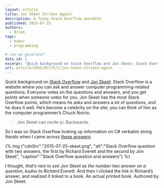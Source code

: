 ```yaml
---
layout: article
title: Jon Skeet Strikes Again!
description: A funny Stack Overflow anecdote
published: 2015-07-25
authors:
  - Brian
tags: 
  - humor
  - programming

# can we generate?
date_id: 1
excerpt: "Quick background on Stack Overflow and Jon Skeet: Stack Overflow is a website where you can ask and answer computer programming-related questions. Everyone votes on the questions and answers, and you get points when someone votes for you."
url: article/2015/07/25/1/jon-skeet-strikes-again
---
```

Quick background on [Stack Overflow](http://stackoverflow.com/) and [Jon Skeet](http://stackoverflow.com/users/22656/jon-skeet): Stack Overflow is a website where you can ask and answer computer programming-related questions. Everyone votes on the questions and answers, and you get points when someone votes for you. Jon Skeet has the most Stack Overflow points, which means he asks and answers a lot of questions, and he does it well. He’s become a celebrity on the site; you can think of him as the computer programmer’s Chuck Norris:

> Jon Skeet can recite pi. Backwards.

So I was on Stack Overflow looking up information on C# verbatim string literals when I came across [these answers](http://stackoverflow.com/questions/556133/whats-the-in-front-of-a-string-in-c):

{% img {"cdnSrc":"2015-07-25-skeet.png", "alt":"Stack Overflow question with two answers, the first by Richard Everett and the second by Jon Skeet", "caption":"Stack Overflow question and answers"} %}

I thought, *that’s rare to see Jon Skeet as the number two answer on a question, kudos to Richard Everett*. And then I clicked the link in Richard’s answer, and realized it linked to a book. An actual printed book. Authored by Jon Skeet.